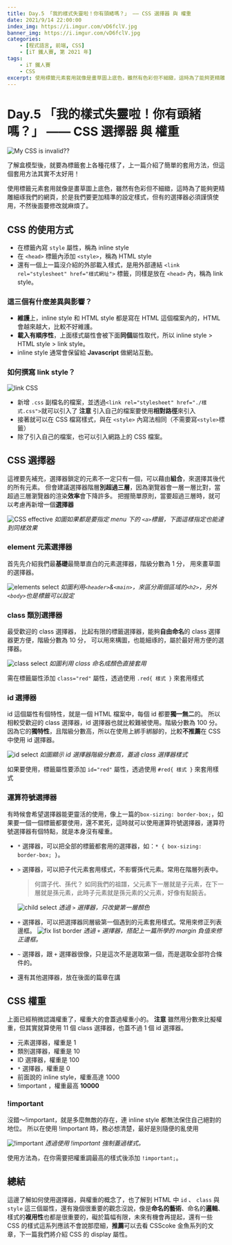 ```yaml
---
title: Day.5 「我的樣式失靈啦！你有頭緒嗎？」 —— CSS 選擇器 與 權重
date: 2021/9/14 22:00:00
index_img: https://i.imgur.com/vD6fclV.jpg
banner_img: https://i.imgur.com/vD6fclV.jpg
categories:
    - [程式語言, 前端, CSS]
    - [iT 鐵人賽, 第 2021 年]
tags: 
    - iT 鐵人賽
    - CSS
excerpt: 使用標籤元素套用就像是畫草圖上底色，雖然有色彩但不細緻，這時為了能夠更精雕細琢我們的網頁，於是我們要更加精準的設定樣式，但有的選擇器必須謹慎使用，不然後面要修改就麻煩了。
---
```


# Day.5 「我的樣式失靈啦！你有頭緒嗎？」 —— CSS 選擇器 與 權重

![My CSS is invalid??](https://i.imgur.com/vD6fclV.jpg)

了解盒模型後，就要為標籤套上各種花樣了，上一篇介紹了簡單的套用方法，但這個套用方法其實不太好用！

使用標籤元素套用就像是畫草圖上底色，雖然有色彩但不細緻，這時為了能夠更精雕細琢我們的網頁，於是我們要更加精準的設定樣式，但有的選擇器必須謹慎使用，不然後面要修改就麻煩了。

<!-- more -->

## CSS 的使用方式

- 在標籤內寫 `style` 屬性，稱為 inline style
- 在 `<head>` 標籤內添加 `<style>`，稱為 HTML style
- 還有一個上一篇沒介紹的外部載入樣式，是用外部連結 `<link rel="stylesheet" href="樣式網址">` 標籤，同樣是放在  `<head>` 內，稱為 link style。

### 這三個有什麼差異與影響？

- **維護**上，inline style 和 HTML style 都是寫在 HTML 這個檔案內的，HTML 會越來越大，比較不好維護。
- **載入有順序性**，上面樣式屬性會被下面**同個**屬性取代，所以 inline style > HTML style > link style。
- inline style 通常會保留給 **Javascript** 做網站互動。

### 如何撰寫 link style？

![link CSS](https://i.imgur.com/DExuoCr.png)

- 新增 `.css` 副檔名的檔案，並透過`<link rel="stylesheet" href="./樣式.css">`就可以引入了
  **注意** 引入自己的檔案要使用**相對路徑**來引入
- 接著就可以在 CSS 檔寫樣式，與在 `<style>` 內寫法相同（不需要寫`<style>`標籤）
- 除了引入自己的檔案，也可以引入網路上的 CSS 檔案。

## CSS 選擇器

這裡要先補充，選擇器鎖定的元素不一定只有一個，可以藉由**組合**，來選擇其後代的所有元素。
但會建議選擇器階層**別超過三層**，因為瀏覽器會一層一層比對，當超過三層瀏覽器的渲染**效率**會下降許多。
把握簡單原則，當要超過三層時，就可以考慮再新增一個**選擇器**

![CSS effective](https://i.imgur.com/qtv6Rqd.png)
*如圖如果都是要指定 menu 下的 `<a>`標籤，下面這樣指定也能達到同樣效果*

### element 元素選擇器

首先先介紹我們最**基礎**最簡單直白的元素選擇器，階級分數為 1 分，
用來畫草圖的選擇器。

![elements select](https://i.imgur.com/l0nfufP.png)
*如圖利用`<header>`&`<main>`，來區分兩個區域的`<h2>`，另外`<body>`也是標籤可以設定*

### class 類別選擇器

最受歡迎的 class 選擇器，
比起有限的標籤選擇器，能夠**自由命名**的 class 選擇器更方便，階級分數為 10 分，
可以用來構圖，也能細琢的，屬於最好用方便的選擇器。

![class select](https://i.imgur.com/dg0wJCR.png)
*如圖利用 class 命名成顏色直接套用*

需在標籤屬性添加 `class="red"` 屬性，透過使用 `.red{ 樣式 }` 來套用樣式

### id 選擇器

id 這個屬性有個特性，就是一個 HTML 檔案中，每個 id 都要**獨一無二**的。
所以相較受歡迎的 class 選擇器，id 選擇器也就比較難被使用。階級分數為 100 分。
因為它的**獨特性**，且階級分數高，所以在使用上綁手綁腳的，比較**不推薦**在 CSS 中使用 id 選擇器。

![id select](https://i.imgur.com/wmalwua.png)
*如圖顯示 id 選擇器階級分數高，蓋過 class 選擇器樣式*

如果要使用，標籤屬性要添加 `id="red"` 屬性，透過使用 `#red{ 樣式 }` 來套用樣式

### 運算符號選擇器

有時候會希望選擇器能更靈活的使用，像上一篇的`box-sizing: border-box;`，如果要一個一個標籤都要使用，還不累死，這時就可以使用運算符號選擇器，運算符號選擇器有個特點，就是本身沒有權重。

- `*` 選擇器，可以把全部的標籤都套用的選擇器，如：`* { box-sizing: border-box; }`。

- `>` 選擇器，可以把子代元素套用樣式，不影響孫代元素。常用在階層列表中。

  > 何謂子代、孫代？
  > 如同我們的祖譜，父元素下一層就是子元素，在下一層就是孫元素，此時子元素就是孫元素的父元素，好像有點饒舌。
  
  ![child select](https://i.imgur.com/Vw0QhBT.png)
  *透過 `>` 選擇器，只改變第一層顏色*

- `+` 選擇器，可以把選擇器同層級第一個遇到的元素套用樣式。常用來修正列表邊框。
  ![fix list border](https://i.imgur.com/7tV99kY.png)
  *透過 `+` 選擇器，搭配上一篇所學的 margin 負值來修正邊框。*

- `~` 選擇器，跟 `+` 選擇器很像，只是這次不是選取第一個，而是選取全部符合條件的。

- 還有其他選擇器，放在後面的篇章在講

## CSS 權重

上面已經稍微認識權重了，權重大的會蓋過權重小的。
**注意** 雖然用分數來比擬權重，但其實就算使用 11 個 class 選擇器，也蓋不過 1 個 id 選擇器。

- 元素選擇器，權重是 1
- 類別選擇器，權重是 10
- ID 選擇器，權重是 100
- `*` 選擇器，權重是 0
- 前面說的 inline style，權重高達 1000
- !important ，權重最高 **10000**

### !important

沒錯～!important，就是多麼無敵的存在，連 inline style 都無法保住自己絕對的地位。
所以在使用 !important 時，務必想清楚，最好是別隨便的亂使用

![!important](https://i.imgur.com/VXJX0b3.png)
*透過使用 !important 強制蓋過樣式。*

使用方法為，在你需要把權重調最高的樣式後添加 `!important;`。

## 總結

這邊了解如何使用選擇器，與權重的概念了，也了解到 HTML 中 `id` 、 `class` 與 `style` 這三個屬性，還有幾個很重要的觀念沒說，像是**命名的藝術**、命名的**邏輯**、樣式的**複用性**也都是很重要的，礙於篇幅有限，未來有機會再提起，還有一些 CSS 的樣式這系列應該不會說那麼細，**推薦**可以去看 CSScoke 金魚系列的文章，下一篇我們將介紹 CSS 的 display 屬性。
